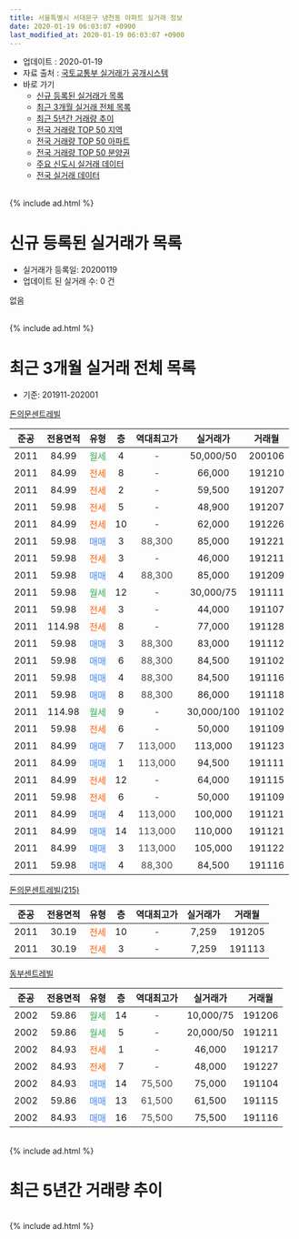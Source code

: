 ```yaml
---
title: 서울특별시 서대문구 냉천동 아파트 실거래 정보
date: 2020-01-19 06:03:07 +0900
last_modified_at: 2020-01-19 06:03:07 +0900
---
```


* 업데이트 : 2020-01-19
* 자료 출처 : [국토교통부 실거래가 공개시스템](http://rt.molit.go.kr)
* 바로 가기
    * [신규 등록된 실거래가 목록](#신규-등록된-실거래가-목록)
    * [최근 3개월 실거래 전체 목록](#최근-3개월-실거래-전체-목록)
    * [최근 5년간 거래량 추이](#최근-5년간-거래량-추이)
    * [전국 거래량 TOP 50 지역](https://apt-info.github.io/apt-trade-info/최근-3개월-전국에서-가장-거래가-많이-발생한-지역)
    * [전국 거래량 TOP 50 아파트](https://apt-info.github.io/apt-trade-info/최근-3개월-전국에서-가장-거래가-많이-발생한-아파트)
    * [전국 거래량 TOP 50 분양권](https://apt-info.github.io/apt-trade-info/최근-3개월-전국에서-가장-거래가-많이-발생한-분양권)
    * [주요 신도시 실거래 데이터](https://apt-info.github.io/apt-trade-info/주요-신도시)
    * [전국 실거래 데이터](https://apt-info.github.io/apt-trade-info/전국)
<br>
{% include ad.html %}
<br>

# 신규 등록된 실거래가 목록
* 실거래가 등록일: 20200119
* 업데이트 된 실거래 수: 0 건

없음

<br>
{% include ad.html %}
<br>

# 최근 3개월 실거래 전체 목록
* 기준: 201911-202001


[돈의문센트레빌](https://search.naver.com/search.naver?query=%EC%84%9C%EC%9A%B8%ED%8A%B9%EB%B3%84%EC%8B%9C+%EC%84%9C%EB%8C%80%EB%AC%B8%EA%B5%AC+%EB%83%89%EC%B2%9C%EB%8F%99+%EB%8F%88%EC%9D%98%EB%AC%B8%EC%84%BC%ED%8A%B8%EB%A0%88%EB%B9%8C)

|준공|전용면적|유형|층|역대최고가|실거래가|거래월|
|:---:|:---:|:---:|:---:|:---:|:---:|:---:|
|2011|84.99|<span style="color:#34a853">월세</span>|4|<span style="color:#444444">-</span>|50,000/50|200106|
|2011|84.99|<span style="color:#ff5a00">전세</span>|8|<span style="color:#444444">-</span>|66,000|191210|
|2011|84.99|<span style="color:#ff5a00">전세</span>|2|<span style="color:#444444">-</span>|59,500|191207|
|2011|59.98|<span style="color:#ff5a00">전세</span>|5|<span style="color:#444444">-</span>|48,900|191207|
|2011|84.99|<span style="color:#ff5a00">전세</span>|10|<span style="color:#444444">-</span>|62,000|191226|
|2011|59.98|<span style="color:#4285f3">매매</span>|3|<span style="color:#444444">88,300</span>|85,000|191221|
|2011|59.98|<span style="color:#ff5a00">전세</span>|3|<span style="color:#444444">-</span>|46,000|191211|
|2011|59.98|<span style="color:#4285f3">매매</span>|4|<span style="color:#444444">88,300</span>|85,000|191209|
|2011|59.98|<span style="color:#34a853">월세</span>|12|<span style="color:#444444">-</span>|30,000/75|191111|
|2011|59.98|<span style="color:#ff5a00">전세</span>|3|<span style="color:#444444">-</span>|44,000|191107|
|2011|114.98|<span style="color:#ff5a00">전세</span>|8|<span style="color:#444444">-</span>|77,000|191128|
|2011|59.98|<span style="color:#4285f3">매매</span>|3|<span style="color:#444444">88,300</span>|83,000|191112|
|2011|59.98|<span style="color:#4285f3">매매</span>|6|<span style="color:#444444">88,300</span>|84,500|191102|
|2011|59.98|<span style="color:#4285f3">매매</span>|4|<span style="color:#444444">88,300</span>|84,500|191116|
|2011|59.98|<span style="color:#4285f3">매매</span>|8|<span style="color:#444444">88,300</span>|86,000|191118|
|2011|114.98|<span style="color:#34a853">월세</span>|9|<span style="color:#444444">-</span>|30,000/100|191102|
|2011|59.98|<span style="color:#ff5a00">전세</span>|6|<span style="color:#444444">-</span>|50,000|191109|
|2011|84.99|<span style="color:#4285f3">매매</span>|7|<span style="color:#444444">113,000</span>|113,000|191123|
|2011|84.99|<span style="color:#4285f3">매매</span>|1|<span style="color:#444444">113,000</span>|94,500|191111|
|2011|84.99|<span style="color:#ff5a00">전세</span>|12|<span style="color:#444444">-</span>|64,000|191115|
|2011|59.98|<span style="color:#ff5a00">전세</span>|6|<span style="color:#444444">-</span>|50,000|191109|
|2011|84.99|<span style="color:#4285f3">매매</span>|4|<span style="color:#444444">113,000</span>|100,000|191121|
|2011|84.99|<span style="color:#4285f3">매매</span>|14|<span style="color:#444444">113,000</span>|110,000|191121|
|2011|84.99|<span style="color:#4285f3">매매</span>|3|<span style="color:#444444">113,000</span>|105,000|191122|
|2011|59.98|<span style="color:#4285f3">매매</span>|4|<span style="color:#444444">88,300</span>|84,500|191116|

[돈의문센트레빌(215)](https://search.naver.com/search.naver?query=%EC%84%9C%EC%9A%B8%ED%8A%B9%EB%B3%84%EC%8B%9C+%EC%84%9C%EB%8C%80%EB%AC%B8%EA%B5%AC+%EB%83%89%EC%B2%9C%EB%8F%99+%EB%8F%88%EC%9D%98%EB%AC%B8%EC%84%BC%ED%8A%B8%EB%A0%88%EB%B9%8C%28215%29)

|준공|전용면적|유형|층|역대최고가|실거래가|거래월|
|:---:|:---:|:---:|:---:|:---:|:---:|:---:|
|2011|30.19|<span style="color:#ff5a00">전세</span>|10|<span style="color:#444444">-</span>|7,259|191205|
|2011|30.19|<span style="color:#ff5a00">전세</span>|3|<span style="color:#444444">-</span>|7,259|191113|

[동부센트레빌](https://search.naver.com/search.naver?query=%EC%84%9C%EC%9A%B8%ED%8A%B9%EB%B3%84%EC%8B%9C+%EC%84%9C%EB%8C%80%EB%AC%B8%EA%B5%AC+%EB%83%89%EC%B2%9C%EB%8F%99+%EB%8F%99%EB%B6%80%EC%84%BC%ED%8A%B8%EB%A0%88%EB%B9%8C)

|준공|전용면적|유형|층|역대최고가|실거래가|거래월|
|:---:|:---:|:---:|:---:|:---:|:---:|:---:|
|2002|59.86|<span style="color:#34a853">월세</span>|14|<span style="color:#444444">-</span>|10,000/75|191206|
|2002|59.86|<span style="color:#34a853">월세</span>|5|<span style="color:#444444">-</span>|20,000/50|191211|
|2002|84.93|<span style="color:#ff5a00">전세</span>|1|<span style="color:#444444">-</span>|46,000|191217|
|2002|84.93|<span style="color:#ff5a00">전세</span>|7|<span style="color:#444444">-</span>|48,000|191227|
|2002|84.93|<span style="color:#4285f3">매매</span>|14|<span style="color:#444444">75,500</span>|75,000|191104|
|2002|59.86|<span style="color:#4285f3">매매</span>|13|<span style="color:#444444">61,500</span>|61,500|191115|
|2002|84.93|<span style="color:#4285f3">매매</span>|16|<span style="color:#444444">75,500</span>|75,500|191116|


<br>
{% include ad.html %}
<br>

# 최근 5년간 거래량 추이


<div style="width:100%;">
    <canvas id="deal_progress" height="200"></canvas>
</div>

<script>
new Chart(document.getElementById("deal_progress"), {
    type: 'line',
    data: {
        labels: ['201501','201502','201503','201504','201505','201506','201507','201508','201509','201510','201511','201512','201601','201602','201603','201604','201605','201606','201607','201608','201609','201610','201611','201612','201701','201702','201703','201704','201705','201706','201707','201708','201709','201710','201711','201712','201801','201802','201803','201804','201805','201806','201807','201808','201809','201810','201811','201812','201901','201902','201903','201904','201905','201906','201907','201908','201909','201910','201911','201912','202001'],
        datasets: [{
            label: '매매',
            pointRadius: 1,
            data: [9, 14, 12, 18, 6, 13, 8, 12, 8, 6, 3, 1, 2, 1, 3, 16, 8, 7, 18, 8, 13, 10, 2, 1, 4, 5, 9, 4, 10, 12, 11, 6, 16, 6, 6, 11, 7, 4, 6, 1, 4, 4, 0, 9, 2, 1, 0, 0, 2, 0, 1, 0, 8, 2, 5, 7, 2, 5, 13, 2, 0],
            borderColor: "rgba(255, 201, 14, 1)",
            backgroundColor: "rgba(255, 201, 14, 0.5)",
            fill: false,
            lineTension: 0
        },{
            label: '전월세',
            pointRadius: 1,
            data: [11, 9, 12, 9, 3, 7, 16, 9, 12, 16, 16, 11, 8, 8, 9, 7, 4, 6, 8, 7, 8, 9, 4, 11, 6, 8, 12, 8, 6, 7, 12, 11, 16, 8, 12, 12, 14, 8, 8, 7, 4, 4, 0, 6, 3, 9, 4, 10, 5, 6, 13, 10, 3, 7, 7, 3, 9, 9, 8, 10, 1],
            borderColor: "rgba(0, 141, 185, 1)",
            backgroundColor: "rgba(0, 141, 185, 0.5)",
            fill: false,
            lineTension: 0
        }
        ]
    },
    options: {
        responsive: true,
        title: {
            display: false
        },
        tooltips: {
            mode: 'index',
            intersect: false
        },
        hover: {
            mode: 'nearest',
            intersect: true
        },
        scales: {
            xAxes: [{
                display: true,
                scaleLabel: {
                    display: true,
                    labelString: '년/월'
                }
            }],
            yAxes: [{
                display: true,
                ticks: {
                    suggestedMin: 0,
                },
                scaleLabel: {
                    display: true,
                    labelString: '실거래 수'
                }
            }]
        }
    }
});

</script>


<br>
{% include ad.html %}
<br>

